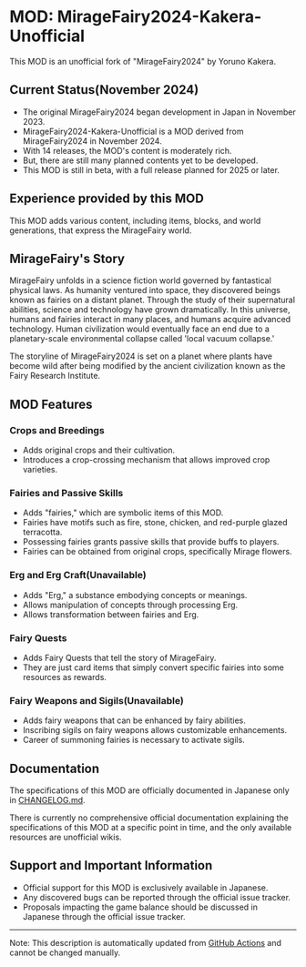 # MOD: MirageFairy2024-Kakera-Unofficial

This MOD is an unofficial fork of "MirageFairy2024" by Yoruno Kakera.

## Current Status(November 2024)

- The original MirageFairy2024 began development in Japan in November 2023.
- MirageFairy2024-Kakera-Unofficial is a MOD derived from MirageFairy2024 in November 2024.
- With 14 releases, the MOD's content is moderately rich.
- But, there are still many planned contents yet to be developed.
- This MOD is still in beta, with a full release planned for 2025 or later.

## Experience provided by this MOD

This MOD adds various content, including items, blocks, and world generations, that express the MirageFairy world.

## MirageFairy's Story

MirageFairy unfolds in a science fiction world governed by fantastical physical laws. As humanity ventured into space, they discovered beings known as fairies on a distant planet. Through the study of their supernatural abilities, science and technology have grown dramatically. In this universe, humans and fairies interact in many places, and humans acquire advanced technology. Human civilization would eventually face an end due to a planetary-scale environmental collapse called 'local vacuum collapse.'

The storyline of MirageFairy2024 is set on a planet where plants have become wild after being modified by the ancient civilization known as the Fairy Research Institute.

## MOD Features

### Crops and Breedings

- Adds original crops and their cultivation.
- Introduces a crop-crossing mechanism that allows improved crop varieties.

### Fairies and Passive Skills

- Adds "fairies," which are symbolic items of this MOD.
- Fairies have motifs such as fire, stone, chicken, and red-purple glazed terracotta.
- Possessing fairies grants passive skills that provide buffs to players.
- Fairies can be obtained from original crops, specifically Mirage flowers.

### Erg and Erg Craft(Unavailable)

- Adds "Erg," a substance embodying concepts or meanings.
- Allows manipulation of concepts through processing Erg.
- Allows transformation between fairies and Erg.

### Fairy Quests

- Adds Fairy Quests that tell the story of MirageFairy.
- They are just card items that simply convert specific fairies into some resources as rewards.

### Fairy Weapons and Sigils(Unavailable)

- Adds fairy weapons that can be enhanced by fairy abilities.
- Inscribing sigils on fairy weapons allows customizable enhancements.
- Career of summoning fairies is necessary to activate sigils.

## Documentation

The specifications of this MOD are officially documented in Japanese only in [CHANGELOG.md](CHANGELOG.md).

There is currently no comprehensive official documentation explaining the specifications of this MOD at a specific point in time, and the only available resources are unofficial wikis.

## Support and Important Information

- Official support for this MOD is exclusively available in Japanese.
- Any discovered bugs can be reported through the official issue tracker.
- Proposals impacting the game balance should be discussed in Japanese through the official issue tracker.

---

Note: This description is automatically updated from [GitHub Actions](https://github.com/MirrgieRiana/MirageFairy2024-Kakera-Unofficial/blob/main/MODRINTH-BODY.md) and cannot be changed manually.
